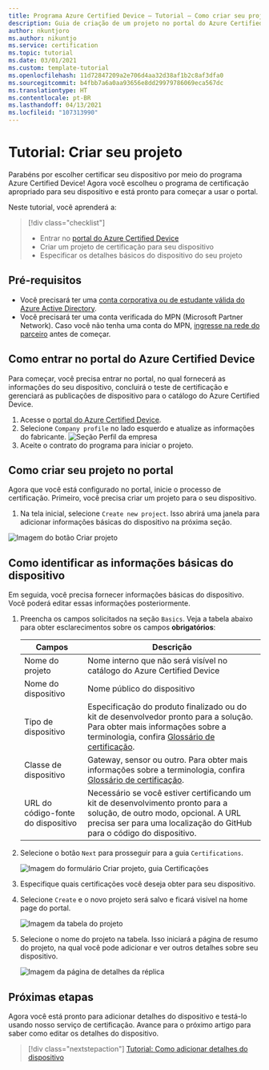 ```yaml
---
title: Programa Azure Certified Device – Tutorial – Como criar seu projeto
description: Guia de criação de um projeto no portal do Azure Certified Device
author: nkuntjoro
ms.author: nikuntjo
ms.service: certification
ms.topic: tutorial
ms.date: 03/01/2021
ms.custom: template-tutorial
ms.openlocfilehash: 11d72847209a2e706d4aa32d38af1b2c8af3dfa0
ms.sourcegitcommit: b4fbb7a6a0aa93656e8dd29979786069eca567dc
ms.translationtype: HT
ms.contentlocale: pt-BR
ms.lasthandoff: 04/13/2021
ms.locfileid: "107313990"
---
```

# <a name="tutorial-create-your-project"></a>Tutorial: Criar seu projeto

Parabéns por escolher certificar seu dispositivo por meio do programa Azure Certified Device! Agora você escolheu o programa de certificação apropriado para seu dispositivo e está pronto para começar a usar o portal.

Neste tutorial, você aprenderá a:

> [!div class="checklist"]
> * Entrar no [portal do Azure Certified Device](https://certify.azure.com/)
> * Criar um projeto de certificação para seu dispositivo
> * Especificar os detalhes básicos do dispositivo do seu projeto

## <a name="prerequisites"></a>Pré-requisitos

- Você precisará ter uma [conta corporativa ou de estudante válida do Azure Active Directory](https://docs.microsoft.com/azure/active-directory/fundamentals/active-directory-whatis).
- Você precisará ter uma conta verificada do MPN (Microsoft Partner Network). Caso você não tenha uma conta do MPN, [ingresse na rede do parceiro](https://partner.microsoft.com/) antes de começar.

## <a name="signing-into-the-azure-certified-device-portal"></a>Como entrar no portal do Azure Certified Device

Para começar, você precisa entrar no portal, no qual fornecerá as informações do seu dispositivo, concluirá o teste de certificação e gerenciará as publicações de dispositivo para o catálogo do Azure Certified Device.

1. Acesse o [portal do Azure Certified Device](https://certify.azure.com).
1. Selecione `Company profile` no lado esquerdo e atualize as informações do fabricante.
   ![Seção Perfil da empresa](./media/images/company-profile.png)
1. Aceite o contrato do programa para iniciar o projeto.

## <a name="creating-your-project-on-the-portal"></a>Como criar seu projeto no portal

Agora que você está configurado no portal, inicie o processo de certificação. Primeiro, você precisa criar um projeto para o seu dispositivo.

1. Na tela inicial, selecione `Create new project`. Isso abrirá uma janela para adicionar informações básicas do dispositivo na próxima seção.

 ![Imagem do botão Criar projeto](./media/images/create-new-project.png)

## <a name="identifying-basic-device-information"></a>Como identificar as informações básicas do dispositivo

Em seguida, você precisa fornecer informações básicas do dispositivo. Você poderá editar essas informações posteriormente.

1. Preencha os campos solicitados na seção `Basics`. Veja a tabela abaixo para obter esclarecimentos sobre os campos **obrigatórios**:

    | Campos                  | Descrição                                                                                                                         |
    |------------------------|-------------------------------------------------------------------------------------------------------------------------------------|
    | Nome do projeto           | Nome interno que não será visível no catálogo do Azure Certified Device                                                        |
    | Nome do dispositivo            | Nome público do dispositivo                                                                                                |
    | Tipo de dispositivo            | Especificação do produto finalizado ou do kit de desenvolvedor pronto para a solução.     Para obter mais informações sobre a terminologia, confira [Glossário de certificação](./resources-glossary.md).                                                                     |
    | Classe de dispositivo           | Gateway, sensor ou outro.  Para obter mais informações sobre a terminologia, confira [Glossário de certificação](./resources-glossary.md).                                                                    |
    | URL do código-fonte do dispositivo | Necessário se você estiver certificando um kit de desenvolvimento pronto para a solução, de outro modo, opcional. A URL precisa ser para uma localização do GitHub para o código do dispositivo. |
1. Selecione o botão `Next` para prosseguir para a guia `Certifications`.

    ![Imagem do formulário Criar projeto, guia Certificações](./media/images/create-new-project-certificationswindow.png)

1. Especifique quais certificações você deseja obter para seu dispositivo.
1. Selecione `Create` e o novo projeto será salvo e ficará visível na home page do portal.

    ![Imagem da tabela do projeto](./media/images/project-table.png)

1. Selecione o nome do projeto na tabela. Isso iniciará a página de resumo do projeto, na qual você pode adicionar e ver outros detalhes sobre seu dispositivo.

    ![Imagem da página de detalhes da réplica](./media/images/device-details-section.png)

## <a name="next-steps"></a>Próximas etapas

Agora você está pronto para adicionar detalhes do dispositivo e testá-lo usando nosso serviço de certificação. Avance para o próximo artigo para saber como editar os detalhes do dispositivo.
> [!div class="nextstepaction"]
> [Tutorial: Como adicionar detalhes do dispositivo](tutorial-02-adding-device-details.md)
